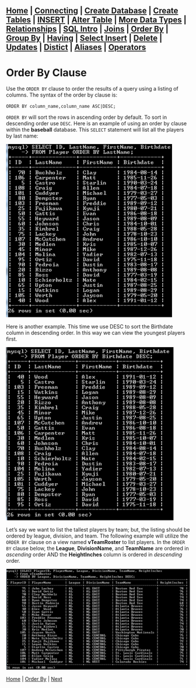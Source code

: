 [Home](/) | [Connecting](/2-connecting/) | [Create Database](/3-create-database/) | [Create Tables](/4-create-table/) | [INSERT](/5-insert/) | [Alter Table](/6-alter-table/) | [More Data Types](/7-more-data-types/) | [Relationships](/8-relationships/) | [SQL Intro](/9-sql-intro/) | [Joins](/10-joins/) | [Order By](/11-order-by/) | [Group By](/12-group-by/) | [Having](/13-having/)  | [Select Insert](/14-selectinsert/) | [Delete](/15-delete/) | [Updates](/16-updates/) | [Distict](/17-distinct/) | [Aliases](/18-aliases/) | [Operators](/19-operators/)
---

# Order By Clause

Use the `ORDER BY` clause to order the results of a query using a listing of columns. The syntax of the order by clause is:

```
ORDER BY column_name,column_name ASC|DESC;
```

`ORDER BY` will sort the rows in ascending order by default.  To sort in descending order use `DESC`.
Here is an example of using an order by clause within the **baseball** database.  This `SELECT` statement will list all the players by last name:

![Order By List Players desc](/static/assets/img/order-by1.png)

Here is another example.  This time we use DESC to sort the Birthdate column in descending order.  In this way we can view the youngest players first.

![Order By List Players birthdate desc](/static/assets/img/order-by2.png)

Let’s say we want to list the tallest players by team; but, the listing should be ordered by league, division, and team.  The following example will utilize the `ORDER BY` clause on a view named **vTeamRoster** to list players.  In the `ORDER BY` clause below, the **League**, **DivisionName**, and **TeamName** are ordered in _ascending_ order AND the **HeightInches** column is ordered in _descending_ order.

![Order By List Players height descending](/static/assets/img/order-by3.png)




[Home](/)  |  [Order By](/11-order-by/)  |  [Next](/11-order-by/1)
